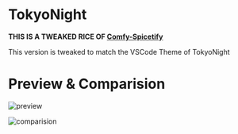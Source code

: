 # TokyoNight

**THIS IS A TWEAKED RICE OF [Comfy-Spicetify](https://github.com/NYRI4/Comfy-spicetify)** 

This version is tweaked to match the VSCode Theme of TokyoNight

# Preview & Comparision

![preview](https://i.imgur.com/R61dfXx.png)

![comparision](https://i.imgur.com/emb6ejG.png)